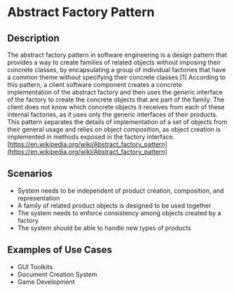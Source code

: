 # Abstract Factory Pattern

## Description

The abstract factory pattern in software engineering is a design pattern that provides a way to create families of related objects without imposing their concrete classes, by encapsulating a group of individual factories that have a common theme without specifying their concrete classes.[1] According to this pattern, a client software component creates a concrete implementation of the abstract factory and then uses the generic interface of the factory to create the concrete objects that are part of the family. The client does not know which concrete objects it receives from each of these internal factories, as it uses only the generic interfaces of their products. This pattern separates the details of implementation of a set of objects from their general usage and relies on object composition, as object creation is implemented in methods exposed in the factory interface. [https://en.wikipedia.org/wiki/Abstract_factory_pattern](https://en.wikipedia.org/wiki/Abstract_factory_pattern)

## Scenarios

* System needs to be independent of product creation, composition, and representation
* A family of related product objects is designed to be used together
* The system needs to enforce consistency among objects created by a factory
* The system should be able to handle new types of products

## Examples of Use Cases

* GUI Toolkits
* Document Creation System
* Game Development
